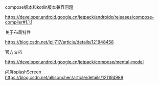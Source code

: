 
compose版本和kotlin版本兼容问题

https://developer.android.google.cn/jetpack/androidx/releases/compose-compiler#1.1.1

关于布局特性

https://blog.csdn.net/lplj717/article/details/121848458

官方文档

https://developer.android.google.cn/jetpack/compose/mental-model

闪屏splashScreen
https://blog.csdn.net/allisonchen/article/details/121194988




